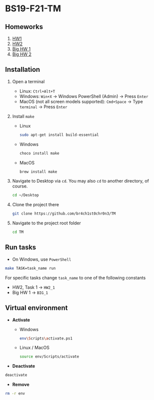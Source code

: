 # BS19-F21-TM

## Homeworks

1. [HW1](https://colab.research.google.com/drive/1PP9_DvqwEvWMQBGfOrU7PobwpEPjV-HC?usp=sharing)
2. [HW2](./HW2)
3. [Big HW 1](./Big-HW-1)
4. [Big HW 2](./Big-HW-2)

## Installation

1. Open a terminal
   - Linux: `Ctrl+Alt+T`
   - Windows: `Win+X` -> Windows PowerShell (Admin) -> Press `Enter`
   - MacOS (not all screen models supported): `Cmd+Space` -> Type `terminal` -> Press `Enter`

1. Install `make`
   * Linux

      ```sh
      sudo apt-get install build-essential
      ```

   * Windows

      ```sh
      choco install make
      ```

   * MacOS

      ```sh
      brew install make
      ```

1. Navigate to Desktop via `cd`. You may also `cd` to another directory, of course.

   ```sh
   cd ~/Desktop
   ```

1. Clone the project there

   ```sh
   git clone https://github.com/br4ch1st0chr0n3/TM
   ```

1. Navigate to the project root folder

   ```sh
   cd TM
   ```

## Run tasks
   * On Windows, use `PowerShell`

   ```sh
   make TASK=task_name run 
   ```

For specific tasks change `task_name` to one of the following constants
   * HW2, Task 1 -> `HW2_1`
   * Big HW 1 -> `BIG_1`

## Virtual environment
   * **Activate**
      * Windows
         ```sh
         env\Scripts\activate.ps1
         ```
      * Linux / MacOS
         ```sh
         source env/Scripts/activate
         ```
   
   * **Deactivate**
   ```sh
   deactivate
   ```

   * **Remove**
   ```sh
   rm -r env
   ```
